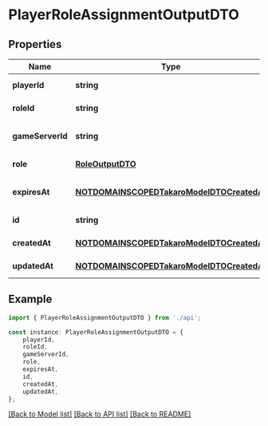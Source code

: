 # PlayerRoleAssignmentOutputDTO


## Properties

Name | Type | Description | Notes
------------ | ------------- | ------------- | -------------
**playerId** | **string** |  | [default to undefined]
**roleId** | **string** |  | [default to undefined]
**gameServerId** | **string** |  | [optional] [default to undefined]
**role** | [**RoleOutputDTO**](RoleOutputDTO.md) |  | [default to undefined]
**expiresAt** | [**NOTDOMAINSCOPEDTakaroModelDTOCreatedAt**](NOTDOMAINSCOPEDTakaroModelDTOCreatedAt.md) |  | [optional] [default to undefined]
**id** | **string** |  | [default to undefined]
**createdAt** | [**NOTDOMAINSCOPEDTakaroModelDTOCreatedAt**](NOTDOMAINSCOPEDTakaroModelDTOCreatedAt.md) |  | [default to undefined]
**updatedAt** | [**NOTDOMAINSCOPEDTakaroModelDTOCreatedAt**](NOTDOMAINSCOPEDTakaroModelDTOCreatedAt.md) |  | [default to undefined]

## Example

```typescript
import { PlayerRoleAssignmentOutputDTO } from './api';

const instance: PlayerRoleAssignmentOutputDTO = {
    playerId,
    roleId,
    gameServerId,
    role,
    expiresAt,
    id,
    createdAt,
    updatedAt,
};
```

[[Back to Model list]](../README.md#documentation-for-models) [[Back to API list]](../README.md#documentation-for-api-endpoints) [[Back to README]](../README.md)

